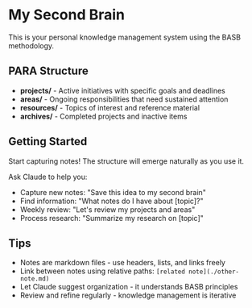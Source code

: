 # My Second Brain

This is your personal knowledge management system using the BASB methodology.

## PARA Structure

- **projects/** - Active initiatives with specific goals and deadlines
- **areas/** - Ongoing responsibilities that need sustained attention
- **resources/** - Topics of interest and reference material
- **archives/** - Completed projects and inactive items

## Getting Started

Start capturing notes! The structure will emerge naturally as you use it.

Ask Claude to help you:
- Capture new notes: "Save this idea to my second brain"
- Find information: "What notes do I have about [topic]?"
- Weekly review: "Let's review my projects and areas"
- Process research: "Summarize my research on [topic]"

## Tips

- Notes are markdown files - use headers, lists, and links freely
- Link between notes using relative paths: `[related note](./other-note.md)`
- Let Claude suggest organization - it understands BASB principles
- Review and refine regularly - knowledge management is iterative
